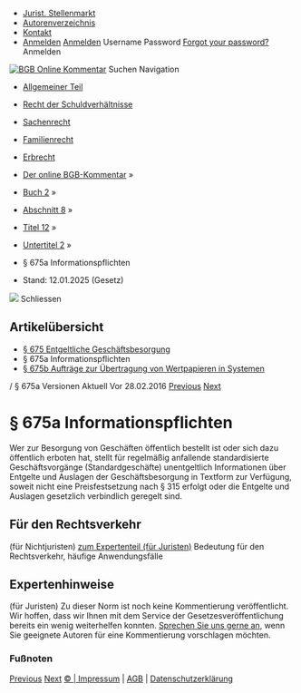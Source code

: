   * [Jurist. Stellenmarkt](https://bgb.kommentar.de/Buch-2/Abschnitt-8/Titel-12/Untertitel-2/</job-board> "Jurist. Stellenmarkt")
  * [Autorenverzeichnis](https://bgb.kommentar.de/Buch-2/Abschnitt-8/Titel-12/Untertitel-2/</Autorenverzeichnis> "Autorenverzeichnis")
  * [Kontakt](https://bgb.kommentar.de/Buch-2/Abschnitt-8/Titel-12/Untertitel-2/</Kontakt>)
  * [Anmelden](https://bgb.kommentar.de/Buch-2/Abschnitt-8/Titel-12/Untertitel-2/<#login> "show login form") [Anmelden](https://bgb.kommentar.de/Buch-2/Abschnitt-8/Titel-12/Untertitel-2/<#> "hide login form") Username Password
[Forgot your password?](https://bgb.kommentar.de/Buch-2/Abschnitt-8/Titel-12/Untertitel-2/</user/forgotpassword>) Anmelden 


[![BGB Online Kommentar](https://bgb.kommentar.de/extension/bgb/design/bgb/images/logo.png)](https://bgb.kommentar.de/Buch-2/Abschnitt-8/Titel-12/Untertitel-2/</> "BGB Online Kommentar")
Suchen
Navigation
  * [Allgemeiner Teil](https://bgb.kommentar.de/Buch-2/Abschnitt-8/Titel-12/Untertitel-2/</Buch-1>)
  * [Recht der Schuldverhältnisse](https://bgb.kommentar.de/Buch-2/Abschnitt-8/Titel-12/Untertitel-2/</Buch-2>)
  * [Sachenrecht](https://bgb.kommentar.de/Buch-2/Abschnitt-8/Titel-12/Untertitel-2/</Buch-3>)
  * [Familienrecht](https://bgb.kommentar.de/Buch-2/Abschnitt-8/Titel-12/Untertitel-2/</Buch-4>)
  * [Erbrecht](https://bgb.kommentar.de/Buch-2/Abschnitt-8/Titel-12/Untertitel-2/</Buch-5>)


  * [Der online BGB-Kommentar](https://bgb.kommentar.de/Buch-2/Abschnitt-8/Titel-12/Untertitel-2/</>) »
  * [Buch 2](https://bgb.kommentar.de/Buch-2/Abschnitt-8/Titel-12/Untertitel-2/</Buch-2>) »
  * [Abschnitt 8](https://bgb.kommentar.de/Buch-2/Abschnitt-8/Titel-12/Untertitel-2/</Buch-2/Abschnitt-8>) »
  * [Titel 12](https://bgb.kommentar.de/Buch-2/Abschnitt-8/Titel-12/Untertitel-2/</Buch-2/Abschnitt-8/Titel-12>) »
  * [Untertitel 2](https://bgb.kommentar.de/Buch-2/Abschnitt-8/Titel-12/Untertitel-2/</Buch-2/Abschnitt-8/Titel-12/Untertitel-2>) »
  * § 675a Informationspflichten 
  * Stand: 12.01.2025 (Gesetz) 


![](https://vg01.met.vgwort.de/na/1c9909529ead4f509072c06d9081a7d5)
Schliessen 
## Artikelübersicht
  * [ § 675 Entgeltliche Geschäftsbesorgung ](https://bgb.kommentar.de/Buch-2/Abschnitt-8/Titel-12/Untertitel-2/</Buch-2/Abschnitt-8/Titel-12/Untertitel-2/Entgeltliche-Geschaeftsbesorgung>)
  * § 675a Informationspflichten 
  * [ § 675b Aufträge zur Übertragung von Wertpapieren in Systemen ](https://bgb.kommentar.de/Buch-2/Abschnitt-8/Titel-12/Untertitel-2/</Buch-2/Abschnitt-8/Titel-12/Untertitel-2/Auftraege-zur-Uebertragung-von-Wertpapieren-in-Systemen>)


/ § 675a 
Versionen  Aktuell Vor 28.02.2016
[Previous](https://bgb.kommentar.de/Buch-2/Abschnitt-8/Titel-12/Untertitel-2/</Buch-2/Abschnitt-8/Titel-12/Untertitel-2/Entgeltliche-Geschaeftsbesorgung> "§ 675 Entgeltliche Geschäftsbesorgung") [Next](https://bgb.kommentar.de/Buch-2/Abschnitt-8/Titel-12/Untertitel-2/</Buch-2/Abschnitt-8/Titel-12/Untertitel-2/Auftraege-zur-Uebertragung-von-Wertpapieren-in-Systemen> "§ 675b Aufträge zur Übertragung von Wertpapieren in Systemen")
# § 675a Informationspflichten
Wer zur Besorgung von Geschäften öffentlich bestellt ist oder sich dazu öffentlich erboten hat, stellt für regelmäßig anfallende standardisierte Geschäftsvorgänge (Standardgeschäfte) unentgeltlich Informationen über Entgelte und Auslagen der Geschäftsbesorgung in Textform zur Verfügung, soweit nicht eine Preisfestsetzung nach § 315 erfolgt oder die Entgelte und Auslagen gesetzlich verbindlich geregelt sind.
## Für den Rechtsverkehr 
(für Nichtjuristen)
[zum Expertenteil (für Juristen)](https://bgb.kommentar.de/Buch-2/Abschnitt-8/Titel-12/Untertitel-2/<#expertenhinweise>)
Bedeutung für den Rechtsverkehr, häufige Anwendungsfälle
## Expertenhinweise
(für Juristen)
Zu dieser Norm ist noch keine Kommentierung veröffentlicht. Wir hoffen, dass wir Ihnen mit dem Service der Gesetzesveröffentlichung bereits ein wenig weiterhelfen konnten. [Sprechen Sie uns gerne an](https://bgb.kommentar.de/Buch-2/Abschnitt-8/Titel-12/Untertitel-2/</Kontakt>), wenn Sie geeignete Autoren für eine Kommentierung vorschlagen möchten. 
### Fußnoten
[Previous](https://bgb.kommentar.de/Buch-2/Abschnitt-8/Titel-12/Untertitel-2/</Buch-2/Abschnitt-8/Titel-12/Untertitel-2/Entgeltliche-Geschaeftsbesorgung> "§ 675 Entgeltliche Geschäftsbesorgung") [Next](https://bgb.kommentar.de/Buch-2/Abschnitt-8/Titel-12/Untertitel-2/</Buch-2/Abschnitt-8/Titel-12/Untertitel-2/Auftraege-zur-Uebertragung-von-Wertpapieren-in-Systemen> "§ 675b Aufträge zur Übertragung von Wertpapieren in Systemen")
[© | Impressum](https://bgb.kommentar.de/Buch-2/Abschnitt-8/Titel-12/Untertitel-2/</Kontakt>) | [AGB](https://bgb.kommentar.de/Buch-2/Abschnitt-8/Titel-12/Untertitel-2/</AGB>) | [Datenschutzerklärung](https://bgb.kommentar.de/Buch-2/Abschnitt-8/Titel-12/Untertitel-2/</Datenschutzerklaerung-fuer-Leser>)
